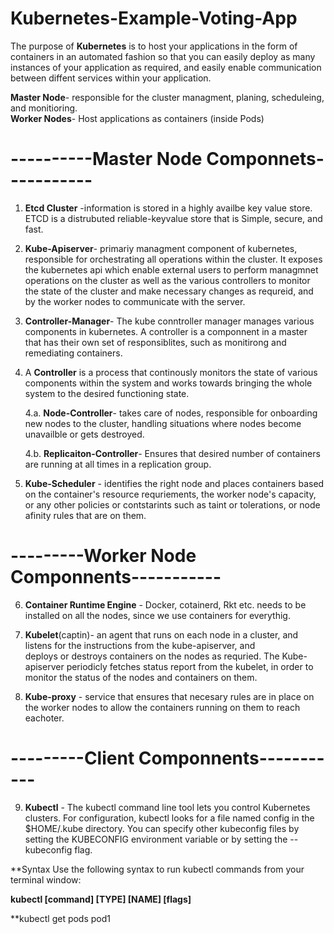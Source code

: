 # Kubernetes-Example-Voting-App

The purpose of **Kubernetes** is to host your applications in the form of containers in an automated fashion so that you can easily 
deploy as many instances of your application as required, and easily enable communication between diffent services within your 
application. 

**Master Node**- responsible for the cluster managment, planing, scheduleing, and monitioring.         
**Worker Nodes**- Host applications as containers (inside Pods)

# ----------Master Node Componnets-----------
1. **Etcd Cluster** -information is stored in a highly availbe key value store. 
               ETCD is a distrubuted reliable-keyvalue store that is Simple, secure, and fast. 

2. **Kube-Apiserver**- primariy managment component of kubernetes, responsible for orchestrating all operations within the cluster. It
                exposes the kubernetes api which enable external users to perform managmnet operations on the cluster as well as the 
                various controllers to monitor the state of the cluster and make necessary changes as requreid, and by the worker nodes 
                to communicate with the server. 

3. **Controller-Manager**- The kube conntroller manager manages various components in kubernetes. 
   A controller is a componnent in a master that has their own set of responsiblites, such as monitirong and remediating
   containers. 

4.  A **Controller** is a process that continously monitors the state of various components within the system 
    and works towards bringing the whole system to the desired functioning state.
  
      4.a. **Node-Controller**- takes care of nodes, responsible for onboarding new nodes to the cluster, handling situations where
                                nodes become unavailble or gets destroyed.
                    
      4.b. **Replicaiton-Controller**- Ensures that desired number of containers are running at all times in a replication group. 

5. **Kube-Scheduler** - identifies the right node and places containers based on the container's resource requriements, the worker 
                        node's capacity, or any other policies or contstarints such as taint or tolerations, or  node afinity rules that
                        are on them. 
                 
# ---------Worker Node Componnents-----------

6. **Container Runtime Engine** - Docker, cotainerd, Rkt etc. needs to be installed on all the nodes, since we use containers for everythig. 


7. **Kubelet**(captin)- an agent that runs on each node in a cluster, and listens for the instructions from the kube-apiserver, and        
                 deploys or destroys containers on the nodes as requried. The Kube-apiserver periodicly fetches status 
                 report from the kubelet, in order to monitor the status of the nodes and containers on them. 

8. **Kube-proxy** - service that ensures that necesary rules are in place on the worker nodes to allow the containers running on them
                   to reach eachoter. 
# ---------Client Componnents-----------
9. **Kubectl** - The kubectl command line tool lets you control Kubernetes clusters. For configuration, kubectl looks for a file named config in the $HOME/.kube directory. You can specify other kubeconfig files by setting the KUBECONFIG environment variable or by setting the --kubeconfig flag.

**Syntax
Use the following syntax to run kubectl commands from your terminal window:

**kubectl [command] [TYPE] [NAME] [flags]**

**kubectl get pods pod1


